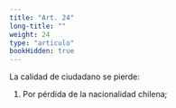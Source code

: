 ```yaml
---
title: "Art. 24"
long-title: ""
weight: 24
type: "articulo"
bookHidden: true
---
```

La calidad de ciudadano se pierde:
 
1. Por pérdida de la nacionalidad chilena;
